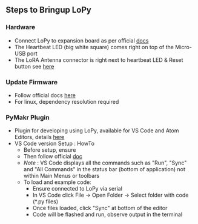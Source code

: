 ## Steps to Bringup LoPy

### Hardware
- Connect LoPy to expansion board as per official [docs](https://docs.pycom.io/chapter/gettingstarted/unboxing.html)
- The Heartbeat LED (big white square) comes right on top of the Micro-USB port
- The LoRA Antenna connector is right next to heartbeat LED & Reset button see [here](https://github.com/ttn-liv/devices/wiki/Getting-started-with-the-PyCom-LoPy)

### Update Firmware
- Follow official docs [here](https://docs.pycom.io/chapter/gettingstarted/installation/firmwaretool.html)
- For linux, dependency resolution required
    
### PyMakr Plugin
- Plugin for developing using LoPy, available for VS Code and Atom Editors, details [here](https://docs.pycom.io/chapter/pymakr/)
- VS Code version Setup : HowTo
    - Before setup, ensure 
    - Then follow official [doc](https://docs.pycom.io/chapter/pymakr/installation/vscode.html)
    - *Note* : VS Code displays all the commands such as "Run", "Sync" and "All Commands" in the status bar (bottom of application) not within Main Menus or toolbars
    - To load and example code:
        - Ensure connected to LoPy via serial
        - In VS Code click File -> Open Folder -> Select folder with code (*.py files)
        - Once files loaded, click "Sync" at bottom of the editor
        - Code will be flashed and run, observe output in the terminal
